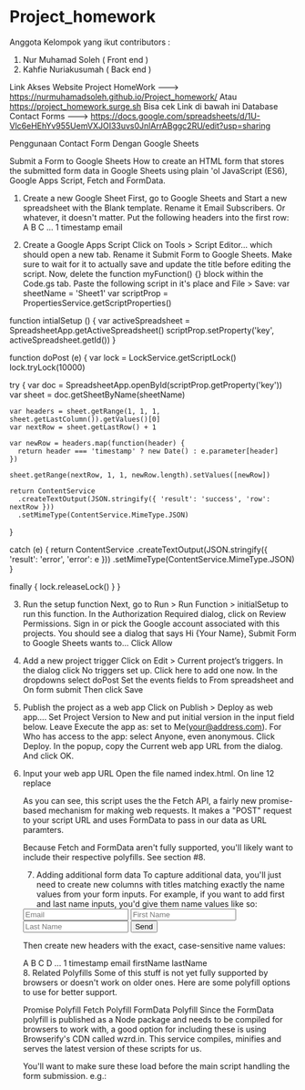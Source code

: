 # Project_homework
Anggota Kelompok yang ikut contributors  :
1. Nur Muhamad Soleh ( Front end )
2. Kahfie Nuriakusumah ( Back end )

Link Akses Website Project HomeWork ---> https://nurmuhamadsoleh.github.io/Project_homework/ Atau https://project_homework.surge.sh
Bisa cek Link di bawah ini Database Contact Forms ---> https://docs.google.com/spreadsheets/d/1U-Vlc6eHEhYv955UemVXJOI33uvs0JnlArrABggc2RU/edit?usp=sharing

Penggunaan Contact Form Dengan Google Sheets

Submit a Form to Google Sheets
How to create an HTML form that stores the submitted form data in Google Sheets using plain 'ol JavaScript (ES6), Google Apps Script, Fetch and FormData.

1. Create a new Google Sheet
First, go to Google Sheets and Start a new spreadsheet with the Blank template.
Rename it Email Subscribers. Or whatever, it doesn't matter.
Put the following headers into the first row:
A	B	C	...
1	timestamp	email		

2. Create a Google Apps Script
Click on Tools > Script Editor… which should open a new tab.
Rename it Submit Form to Google Sheets. Make sure to wait for it to actually save and update the title before editing the script.
Now, delete the function myFunction() {} block within the Code.gs tab.
Paste the following script in it's place and File > Save:
var sheetName = 'Sheet1'
var scriptProp = PropertiesService.getScriptProperties()

function intialSetup () {
  var activeSpreadsheet = SpreadsheetApp.getActiveSpreadsheet()
  scriptProp.setProperty('key', activeSpreadsheet.getId())
}

function doPost (e) {
  var lock = LockService.getScriptLock()
  lock.tryLock(10000)

  try {
    var doc = SpreadsheetApp.openById(scriptProp.getProperty('key'))
    var sheet = doc.getSheetByName(sheetName)

    var headers = sheet.getRange(1, 1, 1, sheet.getLastColumn()).getValues()[0]
    var nextRow = sheet.getLastRow() + 1

    var newRow = headers.map(function(header) {
      return header === 'timestamp' ? new Date() : e.parameter[header]
    })

    sheet.getRange(nextRow, 1, 1, newRow.length).setValues([newRow])

    return ContentService
      .createTextOutput(JSON.stringify({ 'result': 'success', 'row': nextRow }))
      .setMimeType(ContentService.MimeType.JSON)
  }

  catch (e) {
    return ContentService
      .createTextOutput(JSON.stringify({ 'result': 'error', 'error': e }))
      .setMimeType(ContentService.MimeType.JSON)
  }

  finally {
    lock.releaseLock()
  }
}

3. Run the setup function
Next, go to Run > Run Function > initialSetup to run this function.
In the Authorization Required dialog, click on Review Permissions.
Sign in or pick the Google account associated with this projects.
You should see a dialog that says Hi {Your Name}, Submit Form to Google Sheets wants to...
Click Allow
4. Add a new project trigger
Click on Edit > Current project’s triggers.
In the dialog click No triggers set up. Click here to add one now.
In the dropdowns select doPost
Set the events fields to From spreadsheet and On form submit
Then click Save
5. Publish the project as a web app
Click on Publish > Deploy as web app….
Set Project Version to New and put initial version in the input field below.
Leave Execute the app as: set to Me(your@address.com).
For Who has access to the app: select Anyone, even anonymous.
Click Deploy.
In the popup, copy the Current web app URL from the dialog.
And click OK.

6. Input your web app URL
Open the file named index.html. On line 12 replace <SCRIPT URL> with your script url:

<form name="submit-to-google-sheet">
  <input name="email" type="email" placeholder="Email" required>
  <button type="submit">Send</button>
</form>

<script>
  const scriptURL = '<SCRIPT URL>'
  const form = document.forms['submit-to-google-sheet']

  form.addEventListener('submit', e => {
    e.preventDefault()
    fetch(scriptURL, { method: 'POST', body: new FormData(form)})
      .then(response => console.log('Success!', response))
      .catch(error => console.error('Error!', error.message))
  })
</script>
As you can see, this script uses the the Fetch API, a fairly new promise-based mechanism for making web requests. It makes a "POST" request to your script URL and uses FormData to pass in our data as URL paramters.

Because Fetch and FormData aren't fully supported, you'll likely want to include their respective polyfills. See section #8.


7. Adding additional form data
To capture additional data, you'll just need to create new columns with titles matching exactly the name values from your form inputs. For example, if you want to add first and last name inputs, you'd give them name values like so:

<form name="submit-to-google-sheet">
  <input name="email" type="email" placeholder="Email" required>
  <input name="firstName" type="text" placeholder="First Name">
  <input name="lastName" type="text" placeholder="Last Name">
  <button type="submit">Send</button>
</form>
Then create new headers with the exact, case-sensitive name values:

A	B	C	D	...
1	timestamp	email	firstName	lastName	
8. Related Polyfills
Some of this stuff is not yet fully supported by browsers or doesn't work on older ones. Here are some polyfill options to use for better support.

Promise Polyfill
Fetch Polyfill
FormData Polyfill
Since the FormData polyfill is published as a Node package and needs to be compiled for browsers to work with, a good option for including these is using Browserify's CDN called wzrd.in. This service compiles, minifies and serves the latest version of these scripts for us.

You'll want to make sure these load before the main script handling the form submission. e.g.:

<script src="https://wzrd.in/standalone/formdata-polyfill"></script>
<script src="https://wzrd.in/standalone/promise-polyfill@latest"></script>
<script src="https://wzrd.in/standalone/whatwg-fetch@latest"></script>

<script>
  const scriptURL = '<SCRIPT URL>'
  const form = document.forms['submit-to-google-sheet']
  ...
</script>
